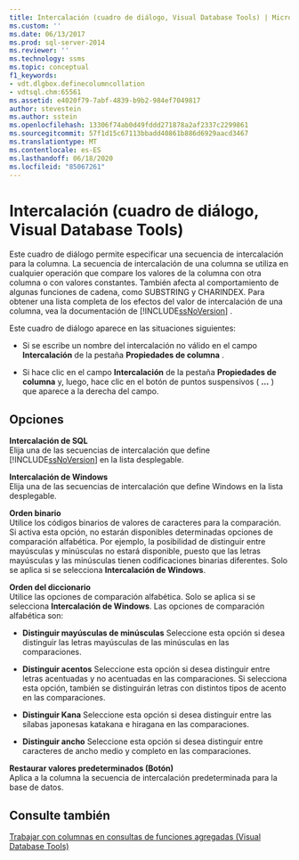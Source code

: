 ```yaml
---
title: Intercalación (cuadro de diálogo, Visual Database Tools) | Microsoft Docs
ms.custom: ''
ms.date: 06/13/2017
ms.prod: sql-server-2014
ms.reviewer: ''
ms.technology: ssms
ms.topic: conceptual
f1_keywords:
- vdt.dlgbox.definecolumncollation
- vdtsql.chm:65561
ms.assetid: e4020f79-7abf-4839-b9b2-984ef7049817
author: stevestein
ms.author: sstein
ms.openlocfilehash: 13306f74ab0d49fddd271878a2af2337c2299861
ms.sourcegitcommit: 57f1d15c67113bbadd40861b886d6929aacd3467
ms.translationtype: MT
ms.contentlocale: es-ES
ms.lasthandoff: 06/18/2020
ms.locfileid: "85067261"
---
```

# <a name="collation-dialog-box-visual-database-tools"></a>Intercalación (cuadro de diálogo, Visual Database Tools)
  Este cuadro de diálogo permite especificar una secuencia de intercalación para la columna. La secuencia de intercalación de una columna se utiliza en cualquier operación que compare los valores de la columna con otra columna o con valores constantes. También afecta al comportamiento de algunas funciones de cadena, como SUBSTRING y CHARINDEX. Para obtener una lista completa de los efectos del valor de intercalación de una columna, vea la documentación de [!INCLUDE[ssNoVersion](../../includes/ssnoversion-md.md)] .  
  
 Este cuadro de diálogo aparece en las situaciones siguientes:  
  
-   Si se escribe un nombre del intercalación no válido en el campo **Intercalación** de la pestaña **Propiedades de columna** .  
  
-   Si hace clic en el campo **Intercalación** de la pestaña **Propiedades de columna** y, luego, hace clic en el botón de puntos suspensivos ( **...** ) que aparece a la derecha del campo.  
  
## <a name="options"></a>Opciones  
 **Intercalación de SQL**  
 Elija una de las secuencias de intercalación que define [!INCLUDE[ssNoVersion](../../includes/ssnoversion-md.md)] en la lista desplegable.  
  
 **Intercalación de Windows**  
 Elija una de las secuencias de intercalación que define Windows en la lista desplegable.  
  
 **Orden binario**  
 Utilice los códigos binarios de valores de caracteres para la comparación. Si activa esta opción, no estarán disponibles determinadas opciones de comparación alfabética. Por ejemplo, la posibilidad de distinguir entre mayúsculas y minúsculas no estará disponible, puesto que las letras mayúsculas y las minúsculas tienen codificaciones binarias diferentes. Solo se aplica si se selecciona **Intercalación de Windows**.  
  
 **Orden del diccionario**  
 Utilice las opciones de comparación alfabética. Solo se aplica si se selecciona **Intercalación de Windows**. Las opciones de comparación alfabética son:  
  
-   **Distinguir mayúsculas de minúsculas** Seleccione esta opción si desea distinguir las letras mayúsculas de las minúsculas en las comparaciones.  
  
-   **Distinguir acentos** Seleccione esta opción si desea distinguir entre letras acentuadas y no acentuadas en las comparaciones. Si selecciona esta opción, también se distinguirán letras con distintos tipos de acento en las comparaciones.  
  
-   **Distinguir Kana** Seleccione esta opción si desea distinguir entre las sílabas japonesas katakana e hiragana en las comparaciones.  
  
-   **Distinguir ancho** Seleccione esta opción si desea distinguir entre caracteres de ancho medio y completo en las comparaciones.  
  
 **Restaurar valores predeterminados (Botón)**  
 Aplica a la columna la secuencia de intercalación predeterminada para la base de datos.  
  
## <a name="see-also"></a>Consulte también  
 [Trabajar con columnas en consultas de funciones agregadas &#40;Visual Database Tools&#41;](visual-database-tools.md)  
  
  
